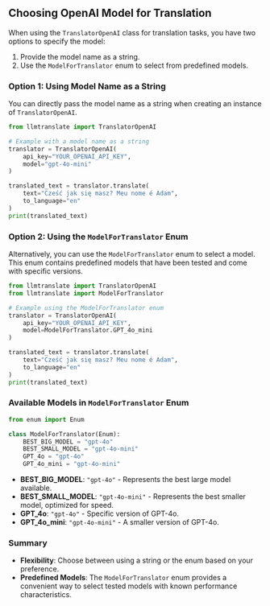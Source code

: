 ## Choosing OpenAI Model for Translation

When using the `TranslatorOpenAI` class for translation tasks, you have two options to specify the model:

1. Provide the model name as a string.
2. Use the `ModelForTranslator` enum to select from predefined models.

### Option 1: Using Model Name as a String

You can directly pass the model name as a string when creating an instance of `TranslatorOpenAI`.

```python
from llmtranslate import TranslatorOpenAI

# Example with a model name as a string
translator = TranslatorOpenAI(
    api_key="YOUR_OPENAI_API_KEY", 
    model="gpt-4o-mini"
)

translated_text = translator.translate(
    text="Cześć jak się masz? Meu nome é Adam", 
    to_language="en"
)
print(translated_text)
```

### Option 2: Using the `ModelForTranslator` Enum

Alternatively, you can use the `ModelForTranslator` enum to select a model. This enum contains predefined models that have been tested and come with specific versions.

```python
from llmtranslate import TranslatorOpenAI
from llmtranslate import ModelForTranslator

# Example using the ModelForTranslator enum
translator = TranslatorOpenAI(
    api_key="YOUR_OPENAI_API_KEY", 
    model=ModelForTranslator.GPT_4o_mini
)

translated_text = translator.translate(
    text="Cześć jak się masz? Meu nome é Adam", 
    to_language="en"
)
print(translated_text)
```

### Available Models in `ModelForTranslator` Enum

```python
from enum import Enum

class ModelForTranslator(Enum):
    BEST_BIG_MODEL = "gpt-4o"
    BEST_SMALL_MODEL = "gpt-4o-mini"
    GPT_4o = "gpt-4o"
    GPT_4o_mini = "gpt-4o-mini"
```

- **BEST_BIG_MODEL**: `"gpt-4o"` - Represents the best large model available.
- **BEST_SMALL_MODEL**: `"gpt-4o-mini"` - Represents the best smaller model, optimized for speed.
- **GPT_4o**: `"gpt-4o"` - Specific version of GPT-4o.
- **GPT_4o_mini**: `"gpt-4o-mini"` - A smaller version of GPT-4o.

### Summary

- **Flexibility**: Choose between using a string or the enum based on your preference.
- **Predefined Models**: The `ModelForTranslator` enum provides a convenient way to select tested models with known performance characteristics.


